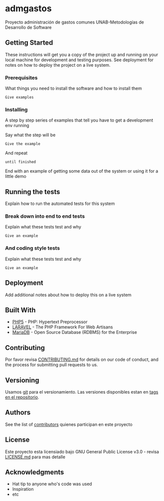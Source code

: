# admgastos

Proyecto administración de gastos comunes UNAB-Metodologías de Desarrollo de Software

## Getting Started

These instructions will get you a copy of the project up and running on your local machine for development and testing purposes. See deployment for notes on how to deploy the project on a live system.

### Prerequisites

What things you need to install the software and how to install them

```
Give examples
```

### Installing

A step by step series of examples that tell you have to get a development env running

Say what the step will be

```
Give the example
```

And repeat

```
until finished
```

End with an example of getting some data out of the system or using it for a little demo

## Running the tests

Explain how to run the automated tests for this system

### Break down into end to end tests

Explain what these tests test and why

```
Give an example
```

### And coding style tests

Explain what these tests test and why

```
Give an example
```

## Deployment

Add additional notes about how to deploy this on a live system

## Built With

* [PHP5](http://php.net/) - PHP: Hypertext Preprocessor
* [LARAVEL](https://laravel.com/) - The PHP Framework For Web Artisans
* [MariaDB](https://mariadb.org/) - Open Source Database (RDBMS) for the Enterprise

## Contributing

Por favor revisa [CONTRIBUTING.md](https://gist.github.com/PurpleBooth/b24679402957c63ec426) for details on our code of conduct, and the process for submitting pull requests to us.

## Versioning

Usamos [git](http://git.org/) para el versionamiento. Las versiones disponibles estan en [tags en el repositorio](https://github.com/lanabalon/admgastos/tags). 

## Authors


See the list of [contributors](https://github.com/lanabalon/admgastos/graphs/contributors) quienes participan en este proyecto

## License

Este proyecto esta licensiado bajo GNU General Public License v3.0 - revisa [LICENSE.md](LICENSE.md) para mas detalle

## Acknowledgments

* Hat tip to anyone who's code was used
* Inspiration
* etc

